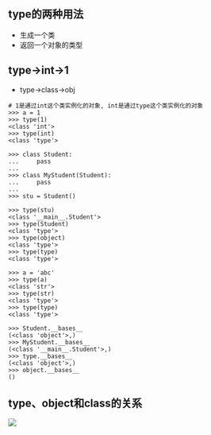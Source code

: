 ## type的两种用法
- 生成一个类
- 返回一个对象的类型

## type->int->1
- type->class->obj
```
# 1是通过int这个类实例化的对象, int是通过type这个类实例化的对象
>>> a = 1
>>> type(1)
<class 'int'>
>>> type(int)
<class 'type'> 

>>> class Student:
...     pass
...
>>> class MyStudent(Student):
...     pass
...
>>> stu = Student()

>>> type(stu)
<class '__main__.Student'>
>>> type(Student)
<class 'type'>
>>> type(object)
<class 'type'>
>>> type(type)
<class 'type'>

>>> a = 'abc'
>>> type(a)
<class 'str'>
>>> type(str)
<class 'type'> 
>>> type(type)
<class 'type'>

>>> Student.__bases__
(<class 'object'>,)
>>> MyStudent.__bases__
(<class '__main__.Student'>,)
>>> type.__bases__
(<class 'object'>,)
>>> object.__bases__
()
```

## type、object和class的关系
![](http://qiniu.rearib.top/FuGb8QAEGTpbO7AyZtE8VreIHcGF)




